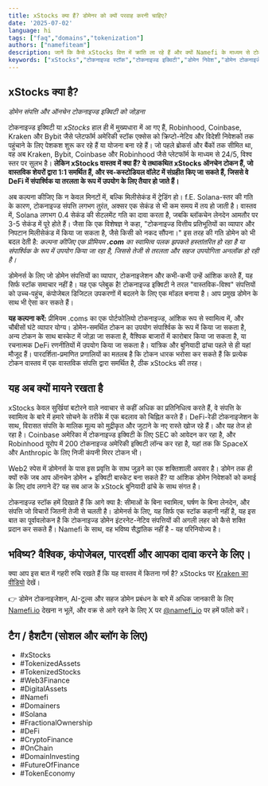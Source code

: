 ```yaml
---
title: xStocks क्या हैं? डोमेनर को क्यों परवाह करनी चाहिए?
date: '2025-07-02'
language: hi
tags: ["faq","domains","tokenization"]
authors: ["namefiteam"]
description: जानें कि कैसे xStocks वित्त में क्रांति ला रहे हैं और क्यों Namefi के माध्यम से टोकनाइजेशन का उपयोग करने वाले डोमेनर इस डिजिटल बदलाव का नेतृत्व करने के लिए विशिष्ट रूप से तैयार हैं।
keywords: ["xStocks","टोकनाइज्ड स्टॉक","टोकनाइज्ड इक्विटी","डोमेन निवेश","डोमेन टोकनाइजेशन","Namefi","ब्लॉकचेन स्टॉक","आंशिक स्वामित्व","Web3 वित्त","डिजिटल संपत्ति व्यापार","Solana टोकनाइज्ड संपत्ति","क्रिप्टो स्टॉक","ऑन-चेन इक्विटी","वास्तविक-विश्व संपत्ति का टोकनाइजेशन","टोकनाइज्ड डोमेन नाम"]
---
```



## xStocks क्या है?

_डोमेन संपत्ति और ऑनचेन टोकनाइज्ड इक्विटी को जोड़ना_

टोकनाइज्ड इक्विटी या _xStocks_ हाल ही में मुख्यधारा में आ गए हैं, Robinhood, Coinbase, Kraken और Bybit जैसे प्लेटफॉर्म अमेरिकी स्टॉक एक्सेस को क्रिप्टो-नेटिव और विदेशी निवेशकों तक पहुंचाने के लिए पेशकश शुरू कर रहे हैं या योजना बना रहे हैं। जो पहले ब्रोकर्स और बैंकों तक सीमित था, वह अब Kraken, Bybit, Coinbase और Robinhood जैसे प्लेटफॉर्म के माध्यम से 24/5, विश्व स्तर पर सुलभ है। **लेकिन xStocks वास्तव में क्या हैं? ये तथाकथित xStocks ऑनचेन टोकन हैं, जो वास्तविक शेयरों द्वारा 1:1 समर्थित हैं, और स्व-कस्टोडियल वॉलेट में संग्रहीत किए जा सकते हैं, जिससे वे DeFi में संपार्श्विक या तरलता के रूप में उपयोग के लिए तैयार हो जाते हैं।**

अब कल्पना कीजिए कि न केवल मिनटों में, बल्कि मिलीसेकंड में ट्रेडिंग हो। f.E. Solana-स्तर की गति के कारण, टोकनाइज्ड संपत्ति लगभग तुरंत, अक्सर एक सेकंड से भी कम समय में तय हो जाती है। वास्तव में, Solana लगभग 0.4 सेकंड की सेटलमेंट गति का दावा करता है, जबकि ब्लॉकचेन लेनदेन आमतौर पर 3-5 सेकंड में पूरे होते हैं। जैसा कि एक विशेषज्ञ ने कहा, "टोकनाइज्ड वित्तीय प्रतिभूतियों का व्यापार और निपटान मिलीसेकंड में किया जा सकता है, जैसे किसी को नकद सौंपना।" इस तरह की गति डोमेन को भी बदल देती है: _कल्पना कीजिए एक प्रीमियम_ **_.com_** _का स्वामित्व पलक झपकते हस्तांतरित हो रहा है या संपार्श्विक के रूप में उपयोग किया जा रहा है, जिससे तेजी से तरलता और सहज उपयोगिता अनलॉक हो रही है।_

डोमेनर्स के लिए जो डोमेन संपत्तियों का व्यापार, टोकनाइजेशन और कभी-कभी उन्हें आंशिक करते हैं, यह सिर्फ स्टॉक समाचार नहीं है। यह एक प्लेबुक है! टोकनाइज्ड इक्विटी ने तरल "वास्तविक-विश्व" संपत्तियों को उच्च-पहुंच, कंपोजेबल डिजिटल उपकरणों में बदलने के लिए एक मॉडल बनाया है। आप प्रमुख डोमेन के साथ भी ऐसा कर सकते हैं।

**यह कल्पना करें:** प्रीमियम .coms का एक पोर्टफोलियो टोकनाइज्ड, आंशिक रूप से स्वामित्व में, और चौबीसों घंटे व्यापार योग्य। डोमेन-समर्थित टोकन का उपयोग संपार्श्विक के रूप में किया जा सकता है, अन्य टोकन के साथ बास्केट में जोड़ा जा सकता है, वैश्विक बाजारों में कारोबार किया जा सकता है, या रचनात्मक DeFi रणनीतियों में उपयोग किया जा सकता है। यांत्रिक और बुनियादी ढांचा पहले से ही यहां मौजूद हैं। पारदर्शिता-प्रमाणित प्रणालियों का मतलब है कि टोकन धारक भरोसा कर सकते हैं कि प्रत्येक टोकन वास्तव में एक वास्तविक संपत्ति द्वारा समर्थित है, ठीक xStocks की तरह।

## यह अब क्यों मायने रखता है

xStocks केवल सुर्खियां बटोरने वाले नवाचार से कहीं अधिक का प्रतिनिधित्व करते हैं, वे संपत्ति के स्वामित्व के बारे में हमारे सोचने के तरीके में एक बदलाव को चिह्नित करते हैं। DeFi-रेडी टोकनाइजेशन के साथ, विरासत संपत्ति के मालिक मूल्य को मुद्रीकृत और जुटाने के नए रास्ते खोज रहे हैं। और यह तेज हो रहा है। Coinbase अमेरिका में टोकनाइज्ड इक्विटी के लिए SEC को आवेदन कर रहा है, और Robinhood यूरोप में 200 टोकनाइज्ड अमेरिकी इक्विटी लॉन्च कर रहा है, यहां तक कि SpaceX और Anthropic के लिए निजी कंपनी मिरर टोकन भी।

Web2 स्पेस में डोमेनर्स के पास इस प्रवृत्ति के साथ जुड़ने का एक शक्तिशाली अवसर है। डोमेन तक ही क्यों रुकें जब आप ऑनचेन डोमेन + इक्विटी बास्केट बना सकते हैं? या आंशिक डोमेन निवेशकों को कमाई के लिए दांव लगाने दें? यह सब आज के xStock बुनियादी ढांचे के साथ संगत है।

टोकनाइज्ड स्टॉक हमें दिखाते हैं कि आगे क्या है: सीमाओं के बिना स्वामित्व, घर्षण के बिना लेनदेन, और संपत्ति जो विचारों जितनी तेजी से चलती है। डोमेनर्स के लिए, यह सिर्फ एक स्टॉक कहानी नहीं है, यह इस बात का पूर्वावलोकन है कि टोकनाइज्ड डोमेन इंटरनेट-नेटिव संपत्तियों की अगली लहर को कैसे शक्ति प्रदान कर सकते हैं। Namefi के साथ, वह भविष्य सैद्धांतिक नहीं है - यह परिनियोज्य है।

## भविष्य? वैश्विक, कंपोजेबल, पारदर्शी और आपका दावा करने के लिए।

क्या आप इस बात में गहरी रुचि रखते हैं कि यह वास्तव में कितना गर्म है? xStocks पर [Kraken का वीडियो](https://www.youtube.com/watch?v=OpiyVve5URM) देखें।

👉 डोमेन टोकनाइजेशन, AI-टूल्स और सहज डोमेन प्रबंधन के बारे में अधिक जानकारी के लिए [Namefi.io](https://namefi.io/?utm_source=blog&utm_medium=blog&utm_campaign=xtocks) देखना न भूलें, और वक्र से आगे रहने के लिए X पर [@namefi_io](https://x.com/namefi_io?utm_source=blog&utm_medium=blog&utm_campaign=xtocks) पर हमें फॉलो करें।

## टैग / हैशटैग (सोशल और ब्लॉग के लिए)

*   #xStocks
*   #TokenizedAssets
*   #TokenizedStocks
*   #Web3Finance
*   #DigitalAssets
*   #Namefi
*   #Domainers
*   #Solana
*   #FractionalOwnership
*   #DeFi
*   #CryptoFinance
*   #OnChain
*   #DomainInvesting
*   #FutureOfFinance
*   #TokenEconomy
